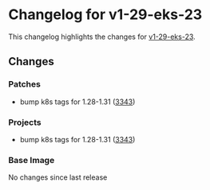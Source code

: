 # Changelog for v1-29-eks-23

This changelog highlights the changes for [v1-29-eks-23](https://github.com/aws/eks-distro/tree/v1-29-eks-23).

## Changes

### Patches
* bump k8s tags for 1.28-1.31 ([3343](https://github.com/aws/eks-distro/pull/3343))

### Projects
* bump k8s tags for 1.28-1.31 ([3343](https://github.com/aws/eks-distro/pull/3343))

### Base Image
No changes since last release

